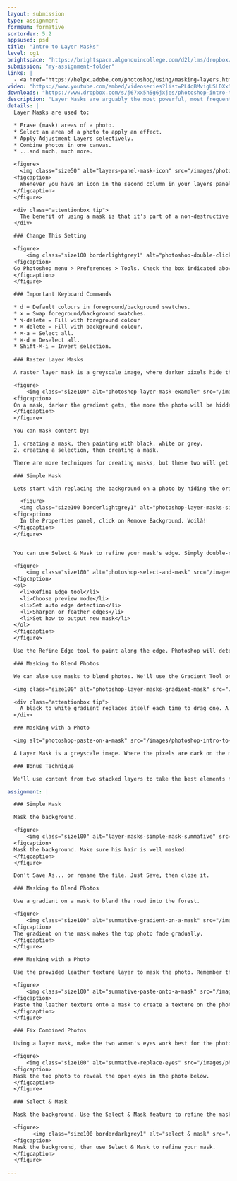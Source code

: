 ```yaml
---
layout: submission
type: assignment
formsum: formative
sortorder: 5.2
appsused: psd
title: "Intro to Layer Masks"
level: cg1
brightspace: "https://brightspace.algonquincollege.com/d2l/lms/dropbox/user/folder_submit_files.d2l?db=354447&grpid=0&isprv=0&bp=0&ou=372612"
submission: "my-assignment-folder"
links: |
  - <a href="https://helpx.adobe.com/photoshop/using/masking-layers.html" target="_blank" title="Adobe: Mask Layers">Adobe: Mask Layers</a>
video: "https://www.youtube.com/embed/videoseries?list=PL4qBMvigUSLDXxSkeR7f0X8DmBp0hlEaj"
downloads: "https://www.dropbox.com/s/j67xx5h5g6jxjes/photoshop-intro-to-layer-masks.zip?dl=1"
description: "Layer Masks are arguably the most powerful, most frequently used tool in the whole Photoshop universe. We'll create pixel-based Layer Masks to achieve different results."
details: |
  Layer Masks are used to:

  * Erase (mask) areas of a photo.
  * Select an area of a photo to apply an effect.
  * Apply Adjustment Layers selectively.
  * Combine photos in one canvas.
  * ...and much, much more.

  <figure>
    <img class="size50" alt="layers-panel-mask-icon" src="/images/photoshop-intro-to-layer-masks/layers-panel-mask-icon.jpg">
  <figcaption>
    Whenever you have an icon in the second column in your layers panel, that's a mask.
  </figcaption>
  </figure>

  <div class="attentionbox tip">
    The benefit of using a mask is that it's part of a non-destructive workflow in Photoshop. The alternative would be to erase pixels, rather than hiding (or masking) them, which is never advisable.
  </div>

  ### Change This Setting

  <figure>
      <img class="size100 borderlightgrey1" alt="photoshop-double-click-select-and-mask" src="/images/photoshop-intro-to-layer-masks/photoshop-double-click-select-and-mask.jpg">
  <figcaption>
  Go Photoshop menu > Preferences > Tools. Check the box indicated above.
  </figcaption>
  </figure>

  ### Important Keyboard Commands

  * d = Default colours in foreground/background swatches.
  * x = Swap foreground/background swatches.
  * ⌥-delete = Fill with foreground colour
  * ⌘-delete = Fill with background colour.
  * ⌘-a = Select all.
  * ⌘-d = Deselect all.
  * Shift-⌘-i = Invert selection.
  
  ### Raster Layer Masks

  A raster layer mask is a greyscale image, where darker pixels hide the underlying photo to increasing degrees. It works a bit like a dimmer on a light switch. The darker the pixels are on the mask, the less you can see the photo on that layer.

  <figure>
      <img class="size100" alt="photoshop-layer-mask-example" src="/images/photoshop-intro-to-layer-masks/photoshop-layer-mask-example.jpg">
  <figcaption>
  On a mask, darker the gradient gets, the more the photo will be hidden.
  </figcaption>
  </figure>

  You can mask content by:

  1. creating a mask, then painting with black, white or grey.
  2. creating a selection, then creating a mask.

  There are more techniques for creating masks, but these two will get you started.

  ### Simple Mask

  Lets start with replacing the background on a photo by hiding the original one to reveal the one on the layer below. In this case, we'll change the background to a beach scene.

    <figure>
    <img class="size100 borderlightgrey1" alt="photoshop-layer-masks-simple-mask" src="/images/photoshop-intro-to-layer-masks/photoshop-layer-masks-simple-mask.jpg">
  <figcaption>
    In the Properties panel, click on Remove Background. Voilà!
  </figcaption>
  </figure>


  You can use Select & Mask to refine your mask's edge. Simply double-click on the mask's icon in the Layers panel to access it.

  <figure>
      <img class="size100" alt="photoshop-select-and-mask" src="/images/photoshop-intro-to-layer-masks/photoshop-select-and-mask.jpg">
  <figcaption>
  <ol>
  	<li>Refine Edge tool</li>
  	<li>Choose preview mode</li>
  	<li>Set auto edge detection</li>
  	<li>Sharpen or feather edges</li>
  	<li>Set how to output new mask</li>
  </ol>
  </figcaption>
  </figure>

  Use the Refine Edge tool to paint along the edge. Photoshop will detect edges, then try to guess how to enhance the selection.

  ### Masking to Blend Photos

  We can also use masks to blend photos. We'll use the Gradient Tool on the mask. Since black hides and white reveals, this will make the photo on the top layer gradually become transparent to partially reveal the photo below.

  <img class="size100" alt="photoshop-layer-masks-gradient-mask" src="/images/photoshop-intro-to-layer-masks/photoshop-layer-masks-gradient-mask.jpg">

  <div class="attentionbox tip">
    A black to white gradient replaces itself each time to drag one. A black to transparent gradient adds to itself each time you drag one.
  </div>

  ### Masking with a Photo

  <img alt="photoshop-paste-on-a-mask" src="/images/photoshop-intro-to-layer-masks/photoshop-paste-on-a-mask.jpg" class="size100">

  A Layer Mask is a greyscale image. Where the pixels are dark on the mask, they're hiding whatever's on the layer below. Where they're light, they reveal what's on the layers below. It stands to reason that if we paste a photo onto a mask, it will do the same, hopefully giving us interesting results.  

  ### Bonus Technique

  We'll use content from two stacked layers to take the best elements from each photo. In the end, everyone will have a smile on their faces. We'll use Auto-Align Layers and Layer Masks to accomplish this. You'll see; it's pretty cool. 

assignment: |

  ### Simple Mask

  Mask the background.

  <figure>
      <img class="size100" alt="layer-masks-simple-mask-summative" src="/images/photoshop-intro-to-layer-masks/summative-simple-mask-summative.jpg">
  <figcaption>
  Mask the background. Make sure his hair is well masked.    
  </figcaption>
  </figure>

  Don't Save As... or rename the file. Just Save, then close it.

  ### Masking to Blend Photos

  Use a gradient on a mask to blend the road into the forest.

  <figure>
      <img class="size100" alt="summative-gradient-on-a-mask" src="/images/photoshop-intro-to-layer-masks/summative-gradient-on-a-mask.jpg">
  <figcaption>
  The gradient on the mask makes the top photo fade gradually.
  </figcaption>
  </figure>

  ### Masking with a Photo

  Use the provided leather texture layer to mask the photo. Remember that <span class="command">⌘-i</span> inverts colours.

  <figure>
      <img class="size100" alt="summative-paste-onto-a-mask" src="/images/photoshop-intro-to-layer-masks/summative-paste-onto-a-mask.jpg">
  <figcaption>
  Paste the leather texture onto a mask to create a texture on the photo.  
  </figcaption>
  </figure>

  ### Fix Combined Photos

  Using a layer mask, make the two woman's eyes work best for the photo.

  <figure>
      <img class="size100" alt="summative-replace-eyes" src="/images/photoshop-intro-to-layer-masks/summative-replace-eyes.jpg">
  <figcaption>
  Mask the top photo to reveal the open eyes in the photo below.  
  </figcaption>
  </figure>

  ### Select & Mask

  Mask the background. Use the Select & Mask feature to refine the mask.

  <figure>
        <img class="size100 borderdarkgrey1" alt="select & mask" src="/images/photoshop-intro-to-layer-masks/summative-select-and-mask.jpg">
  <figcaption>
  Mask the background, then use Select & Mask to refine your mask.
  </figcaption>
  </figure>

---
```

